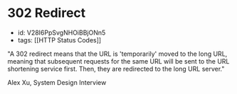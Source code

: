 # 302 Redirect
* id: V28I6PpSvgNHOiBBjONn5
* tags: [[HTTP Status Codes]]

"A 302 redirect means that the URL is 'temporarily' moved to the long URL, meaning that subsequent requests for the same URL will be sent to the URL shortening service first. Then, they are redirected to the long URL server."

Alex Xu, System Design Interview